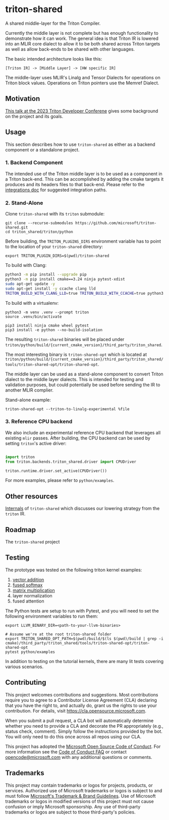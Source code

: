 # triton-shared

A shared middle-layer for the Triton Compiler.

Currently the middle layer is not complete but has enough functionality to demonstrate how it can work. The general idea is that Triton IR is lowered into an MLIR core dialect to allow it to be both shared across Triton targets as well as allow back-ends to be shared with other languages.

The basic intended architecture looks like this:

```
[Triton IR] -> [Middle Layer] -> [HW specific IR]
```

The middle-layer uses MLIR's Linalg and Tensor Dialects for operations on Triton block values. Operations on Triton pointers use the Memref Dialect.

## Motivation

[This talk at the 2023 Triton Developer Conferene](https://www.youtube.com/watch?v=y2V3ucS1pfQ) gives some background on the project and its goals.

## Usage

This section describes how to use `triton-shared` as either as a backend component or a standalone project.

### 1. Backend Component

The intended use of the Triton middle layer is to be used as a component in a Triton back-end. This can be accomplished by adding the cmake targets it produces and its headers files to that back-end. Please refer to the [integrations doc](INTEGRATIONS.md) for suggested integration paths.

### 2. Stand-Alone

Clone `triton-shared` with its `triton` submodule:

```
git clone --recurse-submodules https://github.com/microsoft/triton-shared.git
cd triton_shared/triton/python
```

Before building, the `TRITON_PLUGINS_DIRS` environment variable has to point to the location of your `triton-shared` directory:

```
export TRITON_PLUGIN_DIRS=$(pwd)/triton-shared
```

To build with Clang:

```sh
python3 -m pip install --upgrade pip
python3 -m pip install cmake==3.24 ninja pytest-xdist
sudo apt-get update -y
sudo apt-get install -y ccache clang lld
TRITON_BUILD_WITH_CLANG_LLD=true TRITON_BUILD_WITH_CCACHE=true python3 -m pip install --no-build-isolation -vvv '.[tests]'
```

To build with a virtualenv:

```
python3 -m venv .venv --prompt triton
source .venv/bin/activate

pip3 install ninja cmake wheel pytest
pip3 install -e python --no-build-isolation
```

The resulting `triton-shared` binaries will be placed under `triton/python/build/{current_cmake_version}/third_party/triton_shared`.

The most interesting binary is `triton-shared-opt` which is located at `triton/python/build/{current_cmake_version}/third_party/triton_shared/tools/triton-shared-opt/triton-shared-opt`.

The middle layer can be used as a stand-alone component to convert Triton dialect to the middle layer dialects. This is intended for testing and validation purposes, but could potentially be used before sending the IR to another MLIR complier.

Stand-alone example:

```
triton-shared-opt --triton-to-linalg-experimental %file
```

### 3. Reference CPU backend

We also include an experimental reference CPU backend that leverages all existing `mlir` passes. After building, the CPU backend can be used by setting `triton`'s active driver:

```python

import triton
from triton.backends.triton_shared.driver import CPUDriver

triton.runtime.driver.set_active(CPUDriver())
```

For more examples, please refer to `python/examples`.

## Other resources

[Internals](INTERNALS.md) of `triton-shared` which discusses our lowering strategy from the `triton` IR.

## Roadmap

The `triton-shared` project


## Testing

The prototype was tested on the following triton kernel examples:

1. [vector addition](./python/examples/test_vec_add.py)
2. [fused softmax](./python/examples/test_softmax.py)
3. [matrix multiplication](./python/examples/test_matmul.py)
4. layer normalization
5. fused attention

The Python tests are setup to run with Pytest, and you will need to set the following environment variables to run them:

```
export LLVM_BINARY_DIR=<path-to-your-llvm-binaries>

# Assume we're at the root triton-shared folder
export TRITON_SHARED_OPT_PATH=$(pwd)/build/$(ls $(pwd)/build | grep -i cmake)/third_party/triton_shared/tools/triton-shared-opt/triton-shared-opt
pytest python/examples
```

In addition to testing on the tutorial kernels, there are many lit tests covering various scenarios.


## Contributing

This project welcomes contributions and suggestions.  Most contributions require you to agree to a
Contributor License Agreement (CLA) declaring that you have the right to, and actually do, grant us
the rights to use your contribution. For details, visit https://cla.opensource.microsoft.com.

When you submit a pull request, a CLA bot will automatically determine whether you need to provide
a CLA and decorate the PR appropriately (e.g., status check, comment). Simply follow the instructions
provided by the bot. You will only need to do this once across all repos using our CLA.

This project has adopted the [Microsoft Open Source Code of Conduct](https://opensource.microsoft.com/codeofconduct/).
For more information see the [Code of Conduct FAQ](https://opensource.microsoft.com/codeofconduct/faq/) or
contact [opencode@microsoft.com](mailto:opencode@microsoft.com) with any additional questions or comments.

## Trademarks

This project may contain trademarks or logos for projects, products, or services. Authorized use of Microsoft
trademarks or logos is subject to and must follow
[Microsoft's Trademark & Brand Guidelines](https://www.microsoft.com/en-us/legal/intellectualproperty/trademarks/usage/general).
Use of Microsoft trademarks or logos in modified versions of this project must not cause confusion or imply Microsoft sponsorship.
Any use of third-party trademarks or logos are subject to those third-party's policies.
